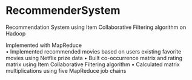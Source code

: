 # RecommenderSystem
Recommendation System using Item Collaborative Filtering algorithm on Hadoop

Implemented with MapReduce                                                           
•	Implemented recommended movies based on users existing favorite movies using Netflix prize data
•	Built co-occurrence matrix and rating matrix using Item Collaborative Filtering algorithm
•	Calculated matrix multiplications using five MapReduce job chains
